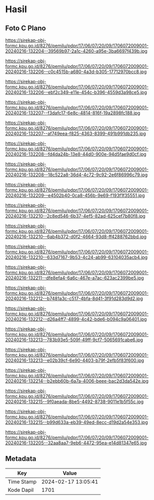 # Hasil

## Foto C Plano

https://sirekap-obj-formc.kpu.go.id/8276/pemilu/pdpr/17/06/07/20/09/1706072009001-20240216-132204--39569b97-2a1c-4260-a95e-3ba6697f439b.jpg

https://sirekap-obj-formc.kpu.go.id/8276/pemilu/pdpr/17/06/07/20/09/1706072009001-20240216-132206--c0c4515b-a680-4a3d-b305-17712970bcc8.jpg

https://sirekap-obj-formc.kpu.go.id/8276/pemilu/pdpr/17/06/07/20/09/1706072009001-20240216-132206--ebf2c349-e11e-454c-b396-4559d3a98ce5.jpg

https://sirekap-obj-formc.kpu.go.id/8276/pemilu/pdpr/17/06/07/20/09/1706072009001-20240216-132207--f3dafc17-6e8c-4814-816f-19a2898fc188.jpg

https://sirekap-obj-formc.kpu.go.id/8276/pemilu/pdpr/17/06/07/20/09/1706072009001-20240216-132207--af749eea-f825-4363-8399-491b991db235.jpg

https://sirekap-obj-formc.kpu.go.id/8276/pemilu/pdpr/17/06/07/20/09/1706072009001-20240216-132208--fd4da24b-13e8-44d0-900e-94d5fae9d0cf.jpg

https://sirekap-obj-formc.kpu.go.id/8276/pemilu/pdpr/17/06/07/20/09/1706072009001-20240216-132208--18c522a8-36d4-4c72-9c92-2e6f86996c79.jpg

https://sirekap-obj-formc.kpu.go.id/8276/pemilu/pdpr/17/06/07/20/09/1706072009001-20240216-132209--e4502b40-0ca8-456b-9e69-f193f1f35551.jpg

https://sirekap-obj-formc.kpu.go.id/8276/pemilu/pdpr/17/06/07/20/09/1706072009001-20240216-132210--2c8ed546-6b37-4ef5-82ad-625cef7b80f8.jpg

https://sirekap-obj-formc.kpu.go.id/8276/pemilu/pdpr/17/06/07/20/09/1706072009001-20240216-132210--6ab4b372-d0f2-4664-93d8-ff4288762bbd.jpg

https://sirekap-obj-formc.kpu.go.id/8276/pemilu/pdpr/17/06/07/20/09/1706072009001-20240216-132210--633d7167-9b53-4c24-ab99-63104035acb4.jpg

https://sirekap-obj-formc.kpu.go.id/8276/pemilu/pdpr/17/06/07/20/09/1706072009001-20240216-132211--dfe8efa4-6a6c-467e-a7ac-623ac2399be5.jpg

https://sirekap-obj-formc.kpu.go.id/8276/pemilu/pdpr/17/06/07/20/09/1706072009001-20240216-132212--b7481a3c-c517-4bfa-8d41-3f91d283d9d2.jpg

https://sirekap-obj-formc.kpu.go.id/8276/pemilu/pdpr/17/06/07/20/09/1706072009001-20240216-132212--d26a4ff7-4899-4c42-bde6-b094c9a06401.jpg

https://sirekap-obj-formc.kpu.go.id/8276/pemilu/pdpr/17/06/07/20/09/1706072009001-20240216-132213--783b93e5-509f-49ff-9cf7-5065691cabe6.jpg

https://sirekap-obj-formc.kpu.go.id/8276/pemilu/pdpr/17/06/07/20/09/1706072009001-20240216-132213--e02b39cf-6e90-4403-b79f-2efb5f83f600.jpg

https://sirekap-obj-formc.kpu.go.id/8276/pemilu/pdpr/17/06/07/20/09/1706072009001-20240216-132214--b2ebb60b-6a7a-4006-beee-bac2d3da542e.jpg

https://sirekap-obj-formc.kpu.go.id/8276/pemilu/pdpr/17/06/07/20/09/1706072009001-20240216-132215--9f0aeada-8be5-4492-8738-9011e1b5f55c.jpg

https://sirekap-obj-formc.kpu.go.id/8276/pemilu/pdpr/17/06/07/20/09/1706072009001-20240216-132215--b99d633a-eb39-49ed-8ecc-d19d2a54e353.jpg

https://sirekap-obj-formc.kpu.go.id/8276/pemilu/pdpr/17/06/07/20/09/1706072009001-20240216-132205--32aa8aa7-9eb6-4472-95ea-e14d81347e65.jpg


## Metadata

| Key        | Value               |
| ---------- | ------------------- |
| Time Stamp | 2024-02-17 13:05:41 |
| Kode Dapil | 1701                |



